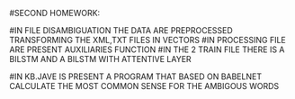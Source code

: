 #SECOND HOMEWORK:

#IN FILE DISAMBIGUATION THE DATA ARE PREPROCESSED TRANSFORMING THE XML,TXT FILES IN VECTORS
#IN PROCESSING FILE ARE PRESENT AUXILIARIES FUNCTION
#IN THE 2 TRAIN FILE THERE IS A BILSTM AND A BILSTM WITH ATTENTIVE LAYER

#IN KB.JAVE IS PRESENT A PROGRAM THAT BASED ON BABELNET CALCULATE THE MOST COMMON SENSE FOR THE AMBIGOUS WORDS
